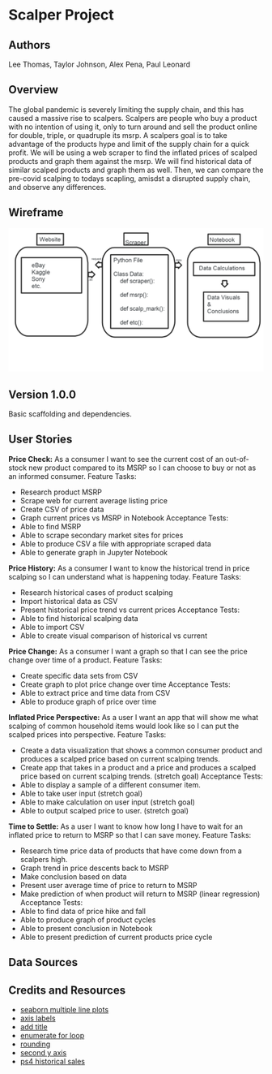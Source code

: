 # Scalper Project

## Authors

Lee Thomas, Taylor Johnson, Alex Pena, Paul Leonard

## Overview

The global pandemic is severely limiting the supply chain, and this has caused a massive rise to scalpers. Scalpers are people who buy a product with no intention of using it, only to turn around and sell the product online for double, triple, or quadruple its msrp. A scalpers goal is to take advantage of the products hype and limit of the supply chain for a quick profit. We will be using a web scraper to find the inflated prices of scalped products and graph them against the msrp. We will find historical data of similar scalped products and graph them as well. Then, we can compare the pre-covid scalping to todays scapling, amisdst a disrupted supply chain, and observe any differences.

## Wireframe

![Scalper Wireframe](assets/scalper-wireframe.png)

## Version 1.0.0

Basic scaffolding and dependencies.

## User Stories

**Price Check:**
As a consumer I want to see the current cost of an out-of-stock new product compared to its MSRP so I can choose to buy or not as an informed consumer.
Feature Tasks:

- Research product MSRP
- Scrape web for current average listing price
- Create CSV of price data
- Graph current prices vs MSRP in Notebook
Acceptance Tests:
- Able to find MSRP
- Able to scrape secondary market sites for prices
- Able to produce CSV a file with appropriate scraped data
- Able to generate graph in Jupyter Notebook

**Price History:**
As a consumer I want to know the historical trend in price scalping so I can understand what is happening today.
Feature Tasks:

- Research historical cases of product scalping
- Import historical data as CSV
- Present historical price trend vs current prices
Acceptance Tests:
- Able to find historical scalping data
- Able to import CSV
- Able to create visual comparison of historical vs current

**Price Change:**
As a consumer I want a graph so that I can see the price change over time of a product.
Feature Tasks:

- Create specific data sets from CSV
- Create graph to plot price change over time
Acceptance Tests:
- Able to extract price and time data from CSV
- Able to produce graph of price over time

**Inflated Price Perspective:**
As a user I want an app that will show me what scalping of common household items would look like so I can put the scalped prices into perspective.
Feature Tasks:

- Create a data visualization that shows a common consumer product and produces a scalped price based on current scalping trends.
- Create app that takes in a product and a price and produces a scalped price based on current scalping trends. (stretch goal)
Acceptance Tests:
- Able to display a sample of a different consumer item.
- Able to take user input (stretch goal)
- Able to make calculation on user input (stretch goal)
- Able to output scalped price to user. (stretch goal)

**Time to Settle:**
As a user I want to know how long I have to wait for an inflated price to return to MSRP so that I can save money.
Feature Tasks:

- Research time price data of products that have come down from a scalpers high.
- Graph trend in price descents back to MSRP
- Make conclusion based on data
- Present user average time of price to return to MSRP
- Make prediction of when product will return to MSRP (linear regression)
Acceptance Tests:
- Able to find data of price hike and fall
- Able to produce graph of product cycles
- Able to present conclusion in Notebook
- Able to present prediction of current products price cycle




## Data Sources


## Credits and Resources
- [seaborn multiple line plots](https://towardsdatascience.com/a-step-by-step-guide-for-creating-advanced-python-data-visualizations-with-seaborn-matplotlib-1579d6a1a7d0)
- [axis labels](https://www.kite.com/python/answers/how-to-label-axes-in-a-seaborn-bar-plot-in-python)
- [add title](https://stackoverflow.com/questions/42406233/how-to-add-title-to-seaborn-boxplot)
- [enumerate for loop](https://treyhunner.com/2016/04/how-to-loop-with-indexes-in-python/)
- [rounding](https://pandas.pydata.org/pandas-docs/stable/reference/api/pandas.DataFrame.round.html)
- [second y axis](https://cmdlinetips.com/2019/10/how-to-make-a-plot-with-two-different-y-axis-in-python-with-matplotlib/)
- [ps4 historical sales](https://www.sie.com/en/corporate/data.html)
